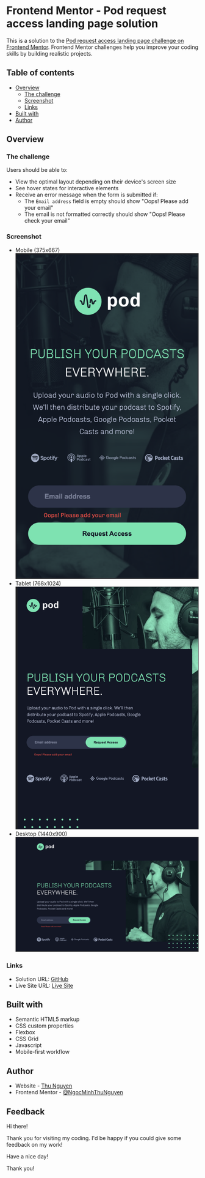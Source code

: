 # Frontend Mentor - Pod request access landing page solution

This is a solution to the [Pod request access landing page challenge on Frontend Mentor](https://www.frontendmentor.io/challenges/pod-request-access-landing-page-eyTmdkLSG). Frontend Mentor challenges help you improve your coding skills by building realistic projects. 

## Table of contents

- [Overview](#overview)
  - [The challenge](#the-challenge)
  - [Screenshot](#screenshot)
  - [Links](#links)
- [Built with](#built-with)
- [Author](#author)

## Overview

### The challenge

Users should be able to:

- View the optimal layout depending on their device's screen size
- See hover states for interactive elements
- Receive an error message when the form is submitted if:
  - The `Email address` field is empty should show "Oops! Please add your email"
  - The email is not formatted correctly should show "Oops! Please check your email"

### Screenshot

- Mobile (375x667) <br>
![](assets/images/screenshot-mobile.png)<br>
- Tablet (768x1024)<br>
![](assets/images/screenshot-tablet.png)<br>
- Desktop (1440x900)<br>
![](assets/images/screenshot-desktop.png)<br>

### Links

- Solution URL: [GitHub](https://github.com/NgocMinhThuNguyen/POD-REQUEST-ACCESS-LANDING-PAGE.git)
- Live Site URL: [Live Site](https://ngocminhthunguyen.github.io/POD-REQUEST-ACCESS-LANDING-PAGE/)

## Built with

- Semantic HTML5 markup
- CSS custom properties
- Flexbox
- CSS Grid
- Javascript
- Mobile-first workflow

## Author

- Website - [Thu Nguyen](https://github.com/NgocMinhThuNguyen)
- Frontend Mentor - [@NgocMinhThuNguyen](https://www.frontendmentor.io/profile/NgocMinhThuNguyen)

## Feedback

Hi there!

Thank you for visiting my coding. I'd be happy if you could give some feedback on my work!

Have a nice day!

Thank you!
